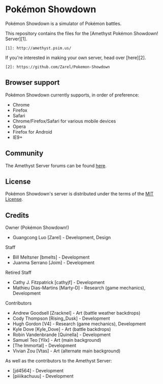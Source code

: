 Pokémon Showdown
========================================================================

Pokémon Showdown is a simulator of Pokémon battles. 

This repository contains the files for the [Amethyst Pokémon Showdown! Server][1].

	[1]: http://amethyst.psim.us/

If you're interested in making your own server, head over [here][2].

	[2]: https://github.com/Zarel/Pokemon-Showdown
	
Browser support
------------------------------------------------------------------------

Pokémon Showdown currently supports, in order of preference:

 - Chrome
 - Firefox
 - Safari
 - Chrome/Firefox/Safari for various mobile devices
 - Opera
 - Firefox for Android
 - IE9+

Community
------------------------------------------------------------------------

The Amethyst Server forums can be found [here][3].

  [3]: http://amethystserver.freeforums.net/


License
------------------------------------------------------------------------

Pokémon Showdown's server is distributed under the terms of the [MIT License][5].

  [5]: https://github.com/Zarel/Pokemon-Showdown/blob/master/LICENSE


Credits
------------------------------------------------------------------------

Owner (Pokémon Showdown!)

- Guangcong Luo [Zarel] - Development, Design

Staff

- Bill Meltsner [bmelts] - Development
- Juanma Serrano [Joim] - Development

Retired Staff

- Cathy J. Fitzpatrick [cathyjf] - Development
- Mathieu Dias-Martins [Marty-D] - Research (game mechanics), Development

Contributors

- Andrew Goodsell [Zracknel] - Art (battle weather backdrops)
- Cody Thompson [Rising_Dusk] - Development
- Hugh Gordon [V4] - Research (game mechanics), Development
- Kyle Dove [Kyle_Dove] - Art (battle backdrops)
- Robin Vandenbrande [Quinella] - Development
- Samuel Teo [Yilx] - Art (main background)
- [The Immortal] - Development
- Vivian Zou [Vtas] - Art (alternate main background)

As well as the contributors to the Amethyst Server:

- [jd4564] - Development
- [piiiikachuuu] - Development